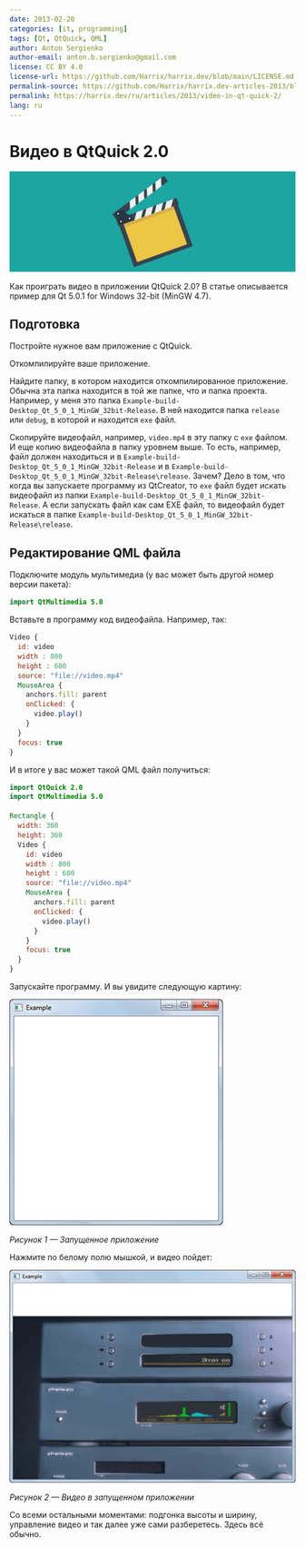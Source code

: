```yaml
---
date: 2013-02-20
categories: [it, programming]
tags: [Qt, QtQuick, QML]
author: Anton Sergienko
author-email: anton.b.sergienko@gmail.com
license: CC BY 4.0
license-url: https://github.com/Harrix/harrix.dev/blob/main/LICENSE.md
permalink-source: https://github.com/Harrix/harrix.dev-articles-2013/blob/main/video-in-qt-quick-2/video-in-qt-quick-2.md
permalink: https://harrix.dev/ru/articles/2013/video-in-qt-quick-2/
lang: ru
---
```


# Видео в QtQuick 2.0

![Featured image](featured-image.svg)

Как проиграть видео в приложении QtQuick 2.0? В статье описывается пример для Qt 5.0.1 for Windows 32-bit (MinGW 4.7).

## Подготовка

Постройте нужное вам приложение с QtQuick.

Откомпилируйте ваше приложение.

Найдите папку, в котором находится откомпилированное приложение. Обычна эта папка находится в той же папке, что и папка проекта. Например, у меня это папка `Example-build-Desktop_Qt_5_0_1_MinGW_32bit-Release`. В ней находится папка `release` или `debug`, в которой и находится `exe` файл.

Скопируйте видеофайл, например, `video.mp4` в эту папку с `exe` файлом. И еще копию видеофайла в папку уровнем выше. То есть, например, файл должен находиться и в `Example-build-Desktop_Qt_5_0_1_MinGW_32bit-Release` и в `Example-build-Desktop_Qt_5_0_1_MinGW_32bit-Release\release`. Зачем? Дело в том, что когда вы запускаете программу из QtCreator, то `exe` файл будет искать видеофайл из папки `Example-build-Desktop_Qt_5_0_1_MinGW_32bit-Release`. А если запускать файл как сам EXE файл, то видеофайл будет искаться в папке `Example-build-Desktop_Qt_5_0_1_MinGW_32bit-Release\release`.

## Редактирование QML файла

Подключите модуль мультимедиа (у вас может быть другой номер версии пакета):

```qml
import QtMultimedia 5.0
```

Вставьте в программу код видеофайла. Например, так:

```qml
Video {
  id: video
  width : 800
  height : 600
  source: "file://video.mp4"
  MouseArea {
    anchors.fill: parent
    onClicked: {
      video.play()
    }
  }
  focus: true
}
```

И в итоге у вас может такой QML файл получиться:

```qml
import QtQuick 2.0
import QtMultimedia 5.0

Rectangle {
  width: 360
  height: 360
  Video {
    id: video
    width : 800
    height : 600
    source: "file://video.mp4"
    MouseArea {
      anchors.fill: parent
      onClicked: {
        video.play()
      }
    }
    focus: true
  }
}
```

Запускайте программу. И вы увидите следующую картину:

![Запущенное приложение](img/video_01.png)

_Рисунок 1 — Запущенное приложение_

Нажмите по белому полю мышкой, и видео пойдет:

![Видео в запущенном приложении](img/video_02.png)

_Рисунок 2 — Видео в запущенном приложении_

Со всеми остальными моментами: подгонка высоты и ширину, управление видео и так далее уже сами разберетесь. Здесь всё обычно.
